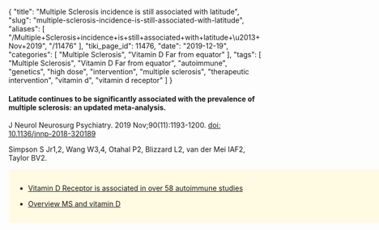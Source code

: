 {
    "title": "Multiple Sclerosis incidence is still associated with latitude",
    "slug": "multiple-sclerosis-incidence-is-still-associated-with-latitude",
    "aliases": [
        "/Multiple+Sclerosis+incidence+is+still+associated+with+latitude+\u2013+Nov+2019",
        "/11476"
    ],
    "tiki_page_id": 11476,
    "date": "2019-12-19",
    "categories": [
        "Multiple Sclerosis",
        "Vitamin D Far from equator"
    ],
    "tags": [
        "Multiple Sclerosis",
        "Vitamin D Far from equator",
        "autoimmune",
        "genetics",
        "high dose",
        "intervention",
        "multiple sclerosis",
        "therapeutic intervention",
        "vitamin d",
        "vitamin d receptor"
    ]
}


#### Latitude continues to be significantly associated with the prevalence of multiple sclerosis: an updated meta-analysis.

J Neurol Neurosurg Psychiatry. 2019 Nov;90(11):1193-1200. [doi: 10.1136/jnnp-2018-320189](https://doi.org/10.1136/jnnp-2018-320189)

Simpson S Jr1,2, Wang W3,4, Otahal P2, Blizzard L2, van der Mei IAF2, Taylor BV2.

<div class="border" style="background-color:#FFFAE2;padding:15px;margin:10px 0;border-radius:5px;width:800px">

* [Vitamin D Receptor is associated in over 58 autoimmune studies](/posts/vitamin-d-receptor-is-associated-in-over-58-autoimmune-studies)

* [Overview MS and vitamin D](/posts/overview-ms-and-vitamin-d)
